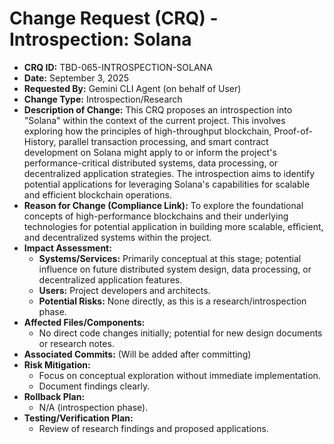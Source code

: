 # Change Request (CRQ) - Introspection: Solana

*   **CRQ ID:** TBD-065-INTROSPECTION-SOLANA
*   **Date:** September 3, 2025
*   **Requested By:** Gemini CLI Agent (on behalf of User)
*   **Change Type:** Introspection/Research
*   **Description of Change:**
    This CRQ proposes an introspection into "Solana" within the context of the current project. This involves exploring how the principles of high-throughput blockchain, Proof-of-History, parallel transaction processing, and smart contract development on Solana might apply to or inform the project's performance-critical distributed systems, data processing, or decentralized application strategies. The introspection aims to identify potential applications for leveraging Solana's capabilities for scalable and efficient blockchain operations.
*   **Reason for Change (Compliance Link):**
    To explore the foundational concepts of high-performance blockchains and their underlying technologies for potential application in building more scalable, efficient, and decentralized systems within the project.
*   **Impact Assessment:**
    *   **Systems/Services:** Primarily conceptual at this stage; potential influence on future distributed system design, data processing, or decentralized application features.
    *   **Users:** Project developers and architects.
    *   **Potential Risks:** None directly, as this is a research/introspection phase.
*   **Affected Files/Components:**
    *   No direct code changes initially; potential for new design documents or research notes.
*   **Associated Commits:** (Will be added after committing)
*   **Risk Mitigation:**
    *   Focus on conceptual exploration without immediate implementation.
    *   Document findings clearly.
*   **Rollback Plan:**
    *   N/A (introspection phase).
*   **Testing/Verification Plan:**
    *   Review of research findings and proposed applications.

